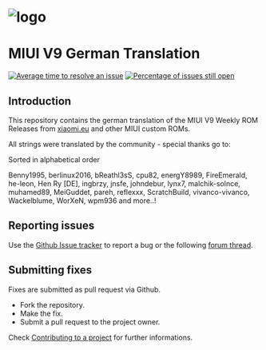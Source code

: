 # ![logo](http://i.imgur.com/pMrGibE.jpg)
# MIUI V9 German Translation

[![Average time to resolve an issue](http://isitmaintained.com/badge/resolution/berlinux2016/MIUI9-ger.svg)](http://isitmaintained.com/project/berlinux2016/MIUI9-ger "Average time to resolve an issue") [![Percentage of issues still open](http://isitmaintained.com/badge/open/berlinux2016/MIUI9-ger.svg)](http://isitmaintained.com/project/berlinux2016/MIUI9-ger "Percentage of issues still open")

## Introduction

This repository contains the german translation of the MIUI V9 Weekly ROM Releases from [xiaomi.eu](http://xiaomi.eu/community/forums/103/) and other MIUI custom ROMs.

All strings were translated by the community - special thanks go to:

Sorted in alphabetical order

Benny1995, berlinux2016, bReathl3sS, cpu82, energY8989, FireEmerald, he-leon, Hen Ry [DE], ingbrzy, jnsfe, johndebur, lynx7, malchik-solnce, muhamed89, MeiGuddet, pareh, reflexxx, ScratchBuild, vivanco-vivanco, Wackelblume, WorXeN, wpm936 and more..!

## Reporting issues

Use the [Github Issue tracker](https://github.com/berlinux2016/MIUI9-ger/issues) to report a bug or the following [forum thread](http://xiaomi.eu/community/threads/28411).


## Submitting fixes

Fixes are submitted as pull request via Github.

- Fork the repository.
- Make the fix.
- Submit a pull request to the project owner.

Check [Contributing to a project](https://guides.github.com/activities/forking) for further informations.
